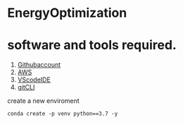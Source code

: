 # EnergyOptimization

# software and tools required. 

1. [Githubaccount](https://github.com)
2. [AWS](https://aws.amazon.com)
3. [VScodeIDE](https://code.visualstudio.com/)
4. [gitCLI](https://git-scm.com/book/en/v2/getting-started-the-command-line) 

create a new enviroment
```
conda create -p venv python==3.7 -y
```